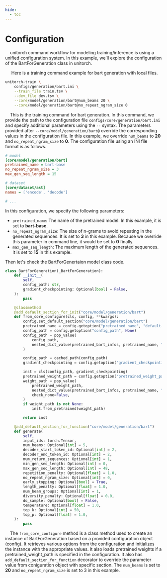 ```yaml
---
hide:
  - toc
---
```

# Configuration

&nbsp;&nbsp;&nbsp;&nbsp;unitorch command workflow for modeling training/inference is using a unified configuration system. In this example, we'll explore the configuration of the BartForGeneration class in unitorch.

&nbsp;&nbsp;&nbsp;&nbsp; Here is a training command example for bart generation with local files.

```bash
unitorch-train \
    configs/generation/bart.ini \
    --train_file train.tsv \
    --dev_file dev.tsv \
    --core/model/generation/bart@num_beams 20 \
    --core/model/generation/bart@no_repeat_ngram_size 0
```

&nbsp;&nbsp;&nbsp;&nbsp;This is the training command for bart generation. In this command, we provide the path to the configuration file `configs/core/generation/bart.ini` and specify additional parameters using the `--` syntax. The parameters provided after `--core/model/generation/bart@` override the corresponding values in the configuration file. In this example, we override `num_beams` to **20** and `no_repeat_ngram_size` to **0**. The configuration file using an INI file format is as follows.

```ini
# model
[core/model/generation/bart]
pretrained_name = bart-base
no_repeat_ngram_size = 3
max_gen_seq_length = 15

# dataset
[core/dataset/ast]
names = ['encode', 'decode']

# ...
```

In this configuration, we specify the following parameters:

* `pretrained_name`: The name of the pretrained model. In this example, it is set to **bart-base**.
* `no_repeat_ngram_size`: The size of n-grams to avoid repeating in the generated sequences. It is set to **3** in this example. Because we override this parameter in command line, it would be set to **0** finally.
* `max_gen_seq_length`: The maximum length of the generated sequences. It is set to **15** in this example.

Then let's check the BartForGenertaion model class code.

```python
class BartForGeneration(_BartForGeneration):
    def __init__(
        self,
        config_path: str,
        gradient_checkpointing: Optional[bool] = False,
    ):
        pass

    @classmethod
    @add_default_section_for_init("core/model/generation/bart")
    def from_core_configure(cls, config, **kwargs):
        config.set_default_section("core/model/generation/bart")
        pretrained_name = config.getoption("pretrained_name", "default-bart")
        config_path = config.getoption("config_path", None)
        config_path = pop_value(
            config_path,
            nested_dict_value(pretrained_bart_infos, pretrained_name, "config"),
        )

        config_path = cached_path(config_path)
        gradient_checkpointing = config.getoption("gradient_checkpointing", False)

        inst = cls(config_path, gradient_checkpointing)
        pretrained_weight_path = config.getoption("pretrained_weight_path", None)
        weight_path = pop_value(
            pretrained_weight_path,
            nested_dict_value(pretrained_bart_infos, pretrained_name, "weight"),
            check_none=False,
        )
        if weight_path is not None:
            inst.from_pretrained(weight_path)

        return inst

    @add_default_section_for_function("core/model/generation/bart")
    def generate(
        self,
        input_ids: torch.Tensor,
        num_beams: Optional[int] = 5,
        decoder_start_token_id: Optional[int] = 2,
        decoder_end_token_id: Optional[int] = 2,
        num_return_sequences: Optional[int] = 1,
        min_gen_seq_length: Optional[int] = 0,
        max_gen_seq_length: Optional[int] = 48,
        repetition_penalty: Optional[float] = 1.0,
        no_repeat_ngram_size: Optional[int] = 0,
        early_stopping: Optional[bool] = True,
        length_penalty: Optional[float] = 1.0,
        num_beam_groups: Optional[int] = 1,
        diversity_penalty: Optional[float] = 0.0,
        do_sample: Optional[bool] = False,
        temperature: Optional[float] = 1.0,
        top_k: Optional[int] = 50,
        top_p: Optional[float] = 1.0,
    ):
        pass

```

&nbsp;&nbsp;&nbsp;&nbsp;The `from_core_configure` method is a class method used to create an instance of BartForGeneration based on a provided configuration object (config). It retrieves various options from the configuration and initializes the instance with the appropriate values. It also loads pretrained weights if a pretrained_weight_path is specified in the configuration. It also has `add_default_section_for_function` decorator to override the parameter value from coniguration object with specific section. The `num_beams` is set to **20** and `no_repeat_ngram_size` is set to 3 in this example.